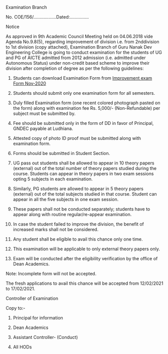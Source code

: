 Examination Branch

No. COE/156/..................Dated:...............

Notice

As approved in 9th Academic Council Meeting held on 04.06.2018 vide Agenda No.9.8(5), regarding improvement of division i.e. from 2nddivision to 1st division (copy attached), Examination Branch of Guru Nanak Dev Engineering College is going to conduct examination for the students of UG and PG of AICTE admitted from 2012 admission (i.e. admitted under Autonomous Status) under non-credit based scheme to improve their division after completion of degree as per the following guidelines:

1.	Students can download Examination Form from [Improvement exam Form Nov-2020](IEF.pdf)

2.	Students should submit only one examination form for all semesters.

3.	Duly filled Examination form (one recent colored photograph pasted on the form) along with examination fee Rs. 5,000/- (Non-Refundable) per subject must be submitted by.

4.	Fee should be submitted only in the form of DD in favor of Principal, GNDEC payable at Ludhiana.

5.	Attested copy of photo ID proof must be submitted along with examination form.

6.	Forms should be submitted in Student Section.

7.	UG pass out students shall be allowed to appear in 10 theory papers (external) out of the total number of theory papers studied during the course. Students can appear in theory papers in two exam sessions opting 5 subjects in each examination.

8.	Similarly, PG students are allowed to appear in 5 theory papers (external) out of the total subjects studied in that course. Student can appear in all the five subjects in one exam session.

9.	These papers shall not be conducted separately; students have to appear along with routine regular/re-appear examination.

10.	In case the student failed to improve the division, the benefit of increased marks shall not be considered.

11.	Any student shall be eligible to avail this chance only one time.

12.	This examination will be applicable to only external theory papers only.

13.	Exam will be conducted after the eligibility verification by the office of Dean Academics.

Note: Incomplete form will not be accepted.

The fresh applications to avail this chance will be accepted from 12/02/2021 to 17/02/2021.

Controller of Examination

Copy to:-

1.	Principal for information

2.	Dean Academics

3.	Assistant Controller- (Conduct)

4.	All HODs
